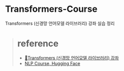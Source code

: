# Transformers-Course
Transformers (신경망 언어모델 라이브러리) 강좌 실습 정리  
>  # reference
> - [🤗Transformers (신경망 언어모델 라이브러리) 강좌](https://wikidocs.net/166691)  
> - [NLP Course, Hugging Face](https://huggingface.co/learn/nlp-course/chapter9/2?fw=pt)
